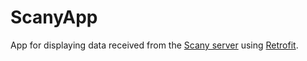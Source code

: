 # ScanyApp

App for displaying data received from the [Scany server](https://github.com/ProjectJinx/Scany) using [Retrofit](https://square.github.io/retrofit/).
